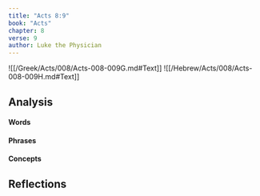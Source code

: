 ```yaml
---
title: "Acts 8:9"
book: "Acts"
chapter: 8
verse: 9
author: Luke the Physician
---
```

![[/Greek/Acts/008/Acts-008-009G.md#Text]]
![[/Hebrew/Acts/008/Acts-008-009H.md#Text]]

## Analysis

#### Words

#### Phrases

#### Concepts

## Reflections
